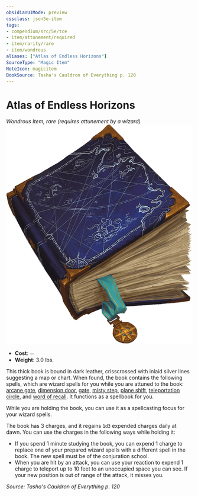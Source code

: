 ```yaml
---
obsidianUIMode: preview
cssclass: json5e-item
tags:
- compendium/src/5e/tce
- item/attunement/required
- item/rarity/rare
- item/wondrous
aliases: ["Atlas of Endless Horizons"]
SourceType: "Magic Item"
NoteIcon: magicitem
BookSource: Tasha's Cauldron of Everything p. 120
---
```

# Atlas of Endless Horizons
*Wondrous Item, rare (requires attunement by a wizard)*  
![](/3-Mechanics/CLI/items/img/atlas-of-endless-horizons.webp#right)  

- **Cost**: ⏤
- **Weight**: 3.0 lbs.

This thick book is bound in dark leather, crisscrossed with inlaid silver lines suggesting a map or chart. When found, the book contains the following spells, which are wizard spells for you while you are attuned to the book: [arcane gate](/3-Mechanics/CLI/spells/arcane-gate.md), [dimension door](/3-Mechanics/CLI/spells/dimension-door.md), [gate](/3-Mechanics/CLI/spells/gate.md), [misty step](/3-Mechanics/CLI/spells/misty-step.md), [plane shift](/3-Mechanics/CLI/spells/plane-shift.md), [teleportation circle](/3-Mechanics/CLI/spells/teleportation-circle.md), and [word of recall](/3-Mechanics/CLI/spells/word-of-recall.md). It functions as a spellbook for you.

While you are holding the book, you can use it as a spellcasting focus for your wizard spells.

The book has 3 charges, and it regains `1d3` expended charges daily at dawn. You can use the charges in the following ways while holding it:

- If you spend 1 minute studying the book, you can expend 1 charge to replace one of your prepared wizard spells with a different spell in the book. The new spell must be of the conjuration school.  
- When you are hit by an attack, you can use your reaction to expend 1 charge to teleport up to 10 feet to an unoccupied space you can see. If your new position is out of range of the attack, it misses you.  

*Source: Tasha's Cauldron of Everything p. 120*